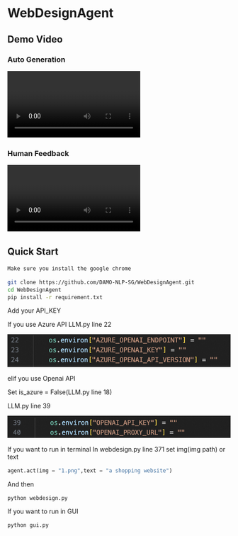 # WebDesignAgent
## Demo Video
### Auto Generation
<video>
  <source src="https://github.com/DAMO-NLP-SG/WebDesignAgent/blob/4c23061232f733b9753f5278b2205add3ddcd226/assets/autogen.mp4" type="video/mp4">
</video>


### Human Feedback
<video>
  <source src="https://github.com/DAMO-NLP-SG/WebDesignAgent/blob/4c23061232f733b9753f5278b2205add3ddcd226/assets/feedback.mp4" type="video/mp4">
</video>



## Quick Start

```bash
Make sure you install the google chrome
```

```bash
git clone https://github.com/DAMO-NLP-SG/WebDesignAgent.git
cd WebDesignAgent
pip install -r requirement.txt
```

Add your API_KEY

If you use Azure API
LLM.py line 22
<div style="text-align: center;">
  <img src="assets/azure_api.png"/>
</div>

elif you use Openai API

Set is_azure = False(LLM.py line 18)

LLM.py line 39
<div style="text-align: center;">
  <img src="assets/openai_api.png"/>
</div>


If you want to run in terminal
In webdesign.py line 371 set img(img path) or text

```python
agent.act(img = "1.png",text = "a shopping website")
```

And then
```bash
python webdesign.py
```


If you want to run in GUI
```python
python gui.py
```



